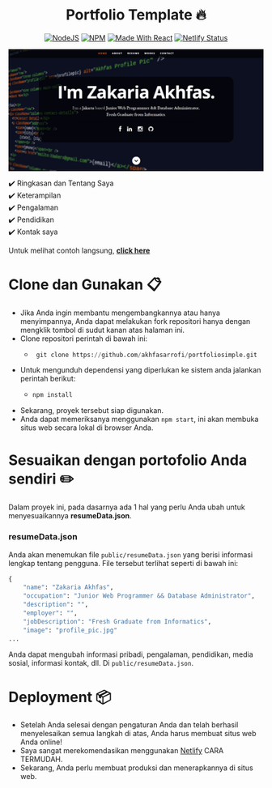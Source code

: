 <h1 align="center"> Portfolio Template 🔥 </h1> 

<p align="center">
  <a href="https://nodejs.org/en/blog/release/v12.13.0/"><img alt="NodeJS" src="https://img.shields.io/badge/node-12.14.1-important?style=flat-square" /></a>
  <a href="https://www.npmjs.com/package/npm/v/6.13.4"><img alt="NPM" src="https://img.shields.io/badge/npm-6.13.7-blueviolet?style=flat-square" /></a>
  <a href="https://reactjs.org/"><img alt="Made With React" src="https://img.shields.io/badge/made%20with-react-61DAFB?style=flat-square" /></a>
  <a href="https://akhfas-portfolio-simple.netlify.app/"><img alt="Netlify Status" src="https://api.netlify.com/api/v1/badges/abf59f82-3251-4040-b24c-949b86691642/deploy-status?style=flat-square" /></a>
</p>

<p align="center"> 
    <img src="images/banner.JPG" align="center"></img>
</p>

✔️ Ringkasan dan Tentang Saya\
✔️ Keterampilan \
✔️ Pengalaman\
✔️ Pendidikan\
✔️ Kontak saya

Untuk melihat contoh langsung, **[click here](https://akhfas-portfolio-simple.netlify.app/)**

# Clone dan Gunakan 📋
- Jika Anda ingin membantu mengembangkannya atau hanya menyimpannya, Anda dapat melakukan fork repositori hanya dengan mengklik tombol di sudut kanan atas halaman ini.
- Clone repositori perintah di bawah ini:
  - ```python
     git clone https://github.com/akhfasarrofi/portfoliosimple.git
    ```
- Untuk mengunduh dependensi yang diperlukan ke sistem anda jalankan perintah berikut:
  - ```python
    npm install
    ```
- Sekarang, proyek tersebut siap digunakan.
- Anda dapat memeriksanya menggunakan `npm start`, ini akan membuka situs web secara lokal di browser Anda.

# Sesuaikan dengan portofolio Anda sendiri ✏️

Dalam proyek ini, pada dasarnya ada 1 hal yang perlu Anda ubah untuk menyesuaikannya **resumeData.json**.

### resumeData.json

Anda akan menemukan file `public/resumeData.json` yang berisi informasi lengkap tentang pengguna. File tersebut terlihat seperti di bawah ini:

```python
{
    "name": "Zakaria Akhfas",
    "occupation": "Junior Web Programmer && Database Administrator",
    "description": "",
    "employer": "",
    "jobDescription": "Fresh Graduate from Informatics",
    "image": "profile_pic.jpg"
...
```
Anda dapat mengubah informasi pribadi, pengalaman, pendidikan, media sosial, informasi kontak, dll. Di `public/resumeData.json`.

# Deployment 📦

- Setelah Anda selesai dengan pengaturan Anda dan telah berhasil menyelesaikan semua langkah di atas, Anda harus membuat situs web Anda online!
- Saya sangat merekomendasikan menggunakan [Netlify](https://www.netlify.com/) CARA TERMUDAH.
- Sekarang, Anda perlu membuat produksi dan menerapkannya di situs web.

